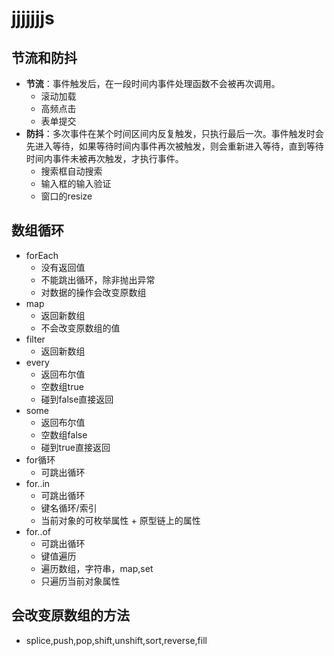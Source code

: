 <!--
 * @Desc: 
 * @Author: 曾茹菁
 * @Date: 2022-08-12 15:01:15
 * @LastEditors: 曾茹菁
 * @LastEditTime: 2022-08-12 16:25:54
-->
# jjjjjjjs
## 节流和防抖
- **节流**：事件触发后，在一段时间内事件处理函数不会被再次调用。
  - 滚动加载
  - 高频点击
  - 表单提交
- **防抖**：多次事件在某个时间区间内反复触发，只执行最后一次。事件触发时会先进入等待，如果等待时间内事件再次被触发，则会重新进入等待，直到等待时间内事件未被再次触发，才执行事件。
  - 搜索框自动搜索
  - 输入框的输入验证
  - 窗口的resize
## 数组循环
- forEach 
  - 没有返回值
  - 不能跳出循环，除非抛出异常
  - 对数据的操作会改变原数组
- map
  - 返回新数组
  - 不会改变原数组的值
- filter
  - 返回新数组
- every
  - 返回布尔值
  - 空数组true
  - 碰到false直接返回
- some
  - 返回布尔值
  - 空数组false
  - 碰到true直接返回
- for循环
  - 可跳出循环
- for..in
  - 可跳出循环
  - 键名循环/索引
  - 当前对象的可枚举属性 + 原型链上的属性
- for..of
  - 可跳出循环
  - 键值遍历
  - 遍历数组，字符串，map,set 
  - 只遍历当前对象属性
## 会改变原数组的方法
- splice,push,pop,shift,unshift,sort,reverse,fill